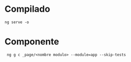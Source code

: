 # Compilado 
    ng serve -o

# Componente
     ng g c _page/<nombre modulo> --module=app --skip-tests

